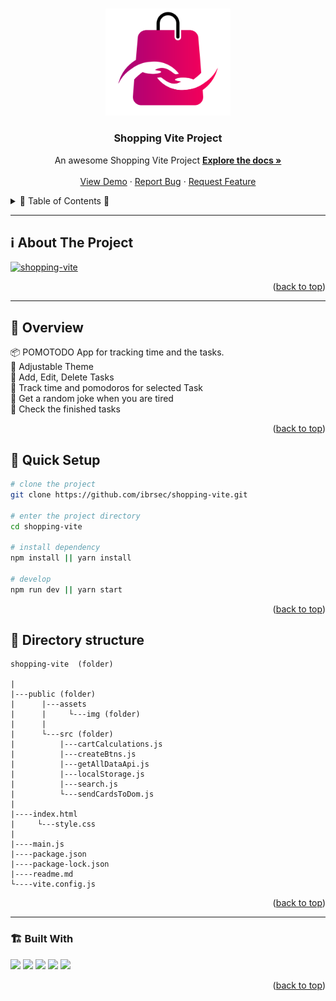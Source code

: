 <a name="readme-top"></a>
 
 
<!-- PROJECT LOGO -->
<br />
<div align="center">
  <a href="https://github.com/ibrsec/shopping-vite/">
    <img src="./public/assets/img/logo.png" alt="Logo" width="200" >
  </a>

  <h3 align="center">Shopping Vite Project</h3>

  <p align="center">
    An awesome Shopping Vite Project
    <a href="https://github.com/ibrsec/shopping-vite"><strong>Explore the docs »</strong></a>
    <br />
    <br />
    <a href="https://ibrsec.github.io/shopping-vite/">View Demo</a>
    ·
    <a href="https://github.com/ibrsec/shopping-vite/issues">Report Bug</a>
    ·
    <a href="https://github.com/ibrsec/shopping-vite/issues">Request Feature</a>
  </p>
</div>



<!-- TABLE OF CONTENTS -->
<details>
  <summary>📎 Table of Contents 📎 </summary>
  <ol>
    <li><a href="#about-the-project">About The Project</a></li>
     <!-- <li><a href="#figma">Figma</a></li> -->
     <li><a href="#overview">Overview</a></li>
     <li><a href="#quick-setup">Quick Setup</a></li>
     <li><a href="#directory-structure">Directory structure</a></li>
     <li><a href="#built-with">Built With</a></li>
    <!-- <li>
      <a href="#getting-started">Getting Started</a>
      <ul>
        <li><a href="#prerequisites">Prerequisites</a></li>
        <li><a href="#installation">Installation</a></li>
      </ul>
    </li>
    <li><a href="#usage">Usage</a></li>
    <li><a href="#roadmap">Roadmap</a></li>
    <li><a href="#contributing">Contributing</a></li>
    <li><a href="#license">License</a></li>
    <li><a href="#contact">Contact</a></li>
    <li><a href="#acknowledgments">Acknowledgments</a></li> -->

    
  </ol>
</details>





---

<!-- ABOUT THE PROJECT -->
## ℹ️ About The Project

[![shopping-vite](./public/assets/img/project.gif)](https://ibrsec.github.io/shopping-vite/)




<p align="right">(<a href="#readme-top">back to top</a>)</p>


---

<!-- ## Figma 

<a href="https://www.figma.com/file/ePyCHKsx2ODB32uLgyUEEd/bootstrap-home-page?type=design&node-id=0%3A1&mode=design&t=edDzadCB9Ev5FS1a-1">Figma Link</a>  

  <p align="right">(<a href="#readme-top">back to top</a>)</p>




--- -->

## 👀 Overview

📦 POMOTODO App for tracking time and the tasks. </br>
🎯 Adjustable Theme  </br>
🌱 Add, Edit, Delete Tasks </br>
💪 Track time and pomodoros for selected Task  </br>
🔩 Get a random joke when you are tired   </br>
🐞 Check the finished tasks   </br>
<!-- 🖥 Easy to implement multiple windows   -->


<p align="right">(<a href="#readme-top">back to top</a>)</p>

## 🛫 Quick Setup

```sh
# clone the project
git clone https://github.com/ibrsec/shopping-vite.git

# enter the project directory
cd shopping-vite

# install dependency
npm install || yarn install

# develop
npm run dev || yarn start
```

<p align="right">(<a href="#readme-top">back to top</a>)</p>


<!-- ## 🐞 Debug

![shopping-vite.gif](/shopping-vite.gif) -->









## 📂 Directory structure 

```
shopping-vite  (folder)
  
|          
|---public (folder)
|      |---assets
|      |     └---img (folder) 
|      |
|      └---src (folder)
|          |---cartCalculations.js
|          |---createBtns.js
|          |---getAllDataApi.js
|          |---localStorage.js
|          |---search.js
|          └---sendCardsToDom.js
|          
|----index.html   
|     └---style.css   
|          
|----main.js
|----package.json
|----package-lock.json
|----readme.md
└----vite.config.js
```

<p align="right">(<a href="#readme-top">back to top</a>)</p>

---

### 🏗️ Built With

 
<!-- https://dev.to/envoy_/150-badges-for-github-pnk  search skills-->

 <img src="https://img.shields.io/badge/HTML-239120?style=for-the-badge&logo=html5&logoColor=white">
 <img src="https://img.shields.io/badge/CSS-239120?&style=for-the-badge&logo=css3&logoColor=white&color=red"> 
 <img src="https://img.shields.io/badge/JavaScript-F7DF1E?style=for-the-badge&logo=javascript&logoColor=black"> 
 <img src="https://img.shields.io/badge/Bootstrap-563D7C?style=for-the-badge&logo=bootstrap&logoColor=white"> 
 <!-- <img src="https://img.shields.io/badge/Sass-CC6699?style=for-the-badge&logo=sass&logoColor=white">  -->
 <img src="https://img.shields.io/badge/Vite-AB4BFE?style=for-the-badge&logo=vite&logoColor=FFC920"> 
 




<p align="right">(<a href="#readme-top">back to top</a>)</p>




